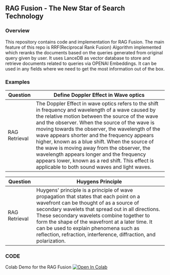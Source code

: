 ## RAG Fusion - The New Star of Search Technology

### Overview
This repository contains code and implementation for RAG Fusion. 
The main feature of this repo is RRF(Reciprocal Rank Fusion) Algorithm implemented which reranks the
documents based on the queries generated from original query given by user. It uses LanceDB as vector 
database to store and retrieve documents related to queries via OPENAI Embeddings. It can be used in 
any fields where we need to get the most information out of the box.

### Examples
Question | Define Doppler Effect in Wave optics |
--- | --- 
RAG Retrieval | The Doppler Effect in wave optics refers to the shift in frequency and wavelength of a wave caused by the relative motion between the source of the wave and the observer. When the source of the wave is moving towards the observer, the wavelength of the wave appears shorter and the frequency appears higher, known as a blue shift. When the source of the wave is moving away from the observer, the wavelength appears longer and the frequency appears lower, known as a red shift. This effect is applicable to both sound waves and light waves. 

Question | Huygens Principle |
--- | ---
RAG Retrieval | Huygens' principle is a principle of wave propagation that states that each point on a wavefront can be thought of as a source of secondary wavelets that spread out in all directions. These secondary wavelets combine together to form the shape of the wavefront at a later time. It can be used to explain phenomena such as reflection, refraction, interference, diffraction, and polarization.
### CODE
Colab Demo for the RAG Fusion <a href="https://colab.research.google.com/drive/1buv721yo2tlElTlvtI3hQgB6G4Lf7FXo?usp=sharing"><img src="https://colab.research.google.com/assets/colab-badge.svg" alt="Open In Colab"></a>
